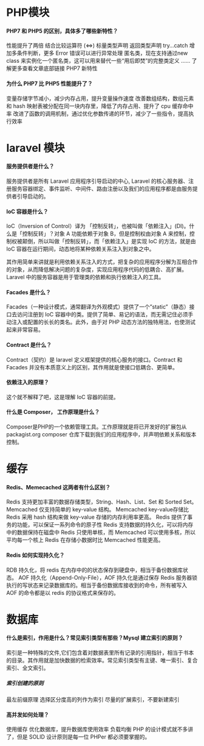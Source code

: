 # PHP模块
#### PHP7 和 PHP5 的区别，具体多了哪些新特性？
性能提升了两倍 
结合比较运算符 (<=>) 
标量类型声明 
返回类型声明 
try…catch 增加多条件判断，更多 Error 错误可以进行异常处理 
匿名类，现在支持通过new class 来实例化一个匿名类，这可以用来替代一些“用后即焚”的完整类定义 
…… 了解更多查看文章底部链接 PHP7 新特性

#### 为什么 PHP7 比 PHP5 性能提升了？
变量存储字节减小，减少内存占用，提升变量操作速度 
改善数组结构，数组元素和 hash 映射表被分配在同一块内存里，降低了内存占用、提升了 cpu 缓存命中率 
改进了函数的调用机制，通过优化参数传递的环节，减少了一些指令，提高执行效率

# laravel 模块
#### 服务提供者是什么？
服务提供者是所有 Laravel 应用程序引导启动的中心, Laravel 的核心服务器、注册服务容器绑定、事件监听、中间件、路由注册以及我们的应用程序都是由服务提供者引导启动的。

#### IoC 容器是什么？
IoC（Inversion of Control）译为 「控制反转」，也被叫做「依赖注入」(DI)。什么是「控制反转」？对象 A 功能依赖于对象 B，但是控制权由对象 A 来控制，控制权被颠倒，所以叫做「控制反转」，而「依赖注入」是实现 IoC 的方法，就是由 IoC 容器在运行期间，动态地将某种依赖关系注入到对象之中。

其作用简单来讲就是利用依赖关系注入的方式，把复杂的应用程序分解为互相合作的对象，从而降低解决问题的复杂度，实现应用程序代码的低耦合、高扩展。
Laravel 中的服务容器是用于管理类的依赖和执行依赖注入的工具。

#### Facades 是什么？
Facades（一种设计模式，通常翻译为外观模式）提供了一个”static”（静态）接口去访问注册到 IoC 容器中的类。提供了简单、易记的语法，而无需记住必须手动注入或配置的长长的类名。此外，由于对 PHP 动态方法的独特用法，也使测试起来非常容易。

#### Contract 是什么？
Contract（契约）是 laravel 定义框架提供的核心服务的接口。Contract 和 Facades 并没有本质意义上的区别，其作用就是使接口低耦合、更简单。

#### 依赖注入的原理？
这个就不解释了吧，这是理解 IoC 容器的前提。

#### 什么是 Composer， 工作原理是什么？
Composer是PHP的一个依赖管理工具。工作原理就是将已开发好的扩展包从 packagist.org composer 仓库下载到我们的应用程序中，并声明依赖关系和版本控制。

# 缓存
#### Redis、Memecached 这两者有什么区别？
Redis 支持更加丰富的数据存储类型，String、Hash、List、Set 和 Sorted Set。Memcached 仅支持简单的 key-value 结构。 
Memcached key-value存储比 Redis 采用 hash 结构来做 key-value 存储的内存利用率更高。 
Redis 提供了事务的功能，可以保证一系列命令的原子性 
Redis 支持数据的持久化，可以将内存中的数据保持在磁盘中 
Redis 只使用单核，而 Memcached 可以使用多核，所以平均每一个核上 Redis 在存储小数据时比 Memcached 性能更高。

#### Redis 如何实现持久化？
RDB 持久化，将 redis 在内存中的的状态保存到硬盘中，相当于备份数据库状态。 
AOF 持久化（Append-Only-File），AOF 持久化是通过保存 Redis 服务器锁执行的写状态来记录数据库的。相当于备份数据库接收到的命令，所有被写入 AOF 的命令都是以 redis 的协议格式来保存的。

# 数据库
#### 什么是索引，作用是什么？常见索引类型有那些？Mysql 建立索引的原则？
索引是一种特殊的文件,它们包含着对数据表里所有记录的引用指针，相当于书本的目录。其作用就是加快数据的检索效率。常见索引类型有主键、唯一索引、复合索引、全文索引。

##### 索引创建的原则
最左前缀原理 
选择区分度高的列作为索引 
尽量的扩展索引，不要新建索引

#### 高并发如何处理？
使用缓存 
优化数据库，提升数据库使用效率 
负载均衡 
PHP 的设计模式就不多讲了，但是 SOLID 设计原则是每一位 PHPer 都必须要掌握的。
